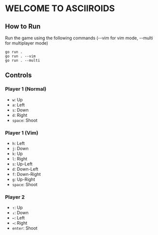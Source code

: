 # WELCOME TO ASCIIROIDS

## How to Run

Run the game using the following commands (--vim for vim mode, --multi for multiplayer mode)

```
go run .
go run . --vim
go run . --multi
```

## Controls

### Player 1 (Normal)

- `w`: Up
- `a`: Left
- `s`: Down
- `d`: Right
- `space`: Shoot

### Player 1 (Vim)

- `h`: Left 
- `j`: Down
- `k`: Up
- `l`: Right
- `s`: Up-Left
- `d`: Down-Left
- `f`: Down-Right
- `g`: Up-Right
- `space`: Shoot 

### Player 2

- `↑`: Up
- `↓`: Down
- `←`: Left
- `→`: Right
- `enter`: Shoot

